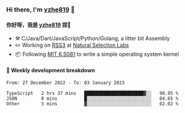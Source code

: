 ### Hi there, I'm [yzhe819](https://github.com/yzhe819) 👋

#### 你好呀，我是 [yzhe819](https://github.com/yzhe819) 捏👋

- :hammer_and_pick: C/Java/Dart/JavaScript/Python/Golang, a litter bit Assembly
- :pencil2: Working on [RSS3](https://github.com/NaturalSelectionLabs/RSS3) at [Natural Selection Labs](https://github.com/NaturalSelectionLabs)
- 📦 Following [MIT 6.S081](https://pdos.csail.mit.edu/6.S081/2020/) to write a simple operating system kernel



#### 📝 Weekly development breakdown

<!--START_SECTION:waka-->

```text
From: 27 December 2022 - To: 03 January 2023

TypeScript   2 hrs 37 mins   ██████████████████████▓░░   90.95 %
JSON         8 mins          █░░░░░░░░░░░░░░░░░░░░░░░░   04.65 %
Other        3 mins          ▓░░░░░░░░░░░░░░░░░░░░░░░░   02.02 %
```

<!--END_SECTION:waka-->



